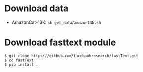 # Download data
- AmazonCat-13K: `sh get_data/amazon13k.sh`
# Download fasttext module
```
$ git clone https://github.com/facebookresearch/fastText.git
$ cd fastText
$ pip install .
```
